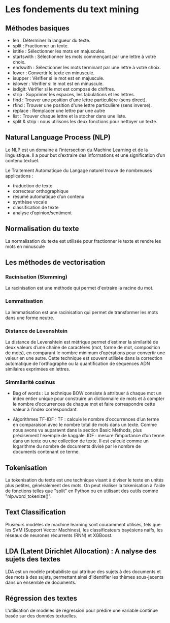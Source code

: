 # Les fondements du text mining

## Méthodes basiques

- len : Déterminer  la langueur du texte.
- split : Fractionner un texte.
- istitle :  Sélectionner les mots en majuscules.
- startswith :  Sélectionner les mots commençant par une lettre à votre choix.
- endswith :  Sélectionner les mots terminant par une lettre à votre choix.
- lower : Convertir le texte en minuscule.
- isupper : Vérifier si le mot est en majuscule.
- islower : Vérifier si le mot est en minuscule.
- isdigit: Vérifier si le mot est composé de chiffres.
- strip : Supprimer les espaces, les tabulations et les lettres.
- find : Trouver une position d'une lettre particulière (sens direct).
- rfind : Trouver une position d'une lettre particulière (sens inverse).
- replace : Remplacer une lettre par une autre
- list : Trouver chaque lettre et la stocher dans une liste.
- split & strip : nous utilisons les deux fonctions pour nettoyer un texte.

## Natural Language Process (NLP)

Le NLP est un domaine à l’intersection du Machine Learning et de la linguistique. Il a pour but d’extraire des informations et une signification d’un contenu textuel.

Le Traitement Automatique du Langage naturel trouve de nombreuses applications :

- traduction de texte
- correcteur orthographique
- résumé automatique d’un contenu
- synthèse vocale
- classification de texte
- analyse d’opinion/sentiment


## Normalisation du texte

La normalisation du texte  est utilisée pour fractionner le texte et rendre les mots en minuscule


## Les méthodes de vectorisation

### Racinisation (Stemming)

La racinisation est une méthode qui permet d'extraire la racine du mot.

### Lemmatisation

La lemmatisation  est une racinisation qui permet de transformer les mots dans une forme neutre.

### Distance de Levenshtein

La distance de Levenshtein est métrique permet d’estimer la similarité de deux valeurs d’une chaîne de caractères (mot, forme de mot, composition de mots), en comparant le nombre minimum d’opérations pour convertir une valeur en une autre.
Cette technique est souvent utilisée dans la correction automatique de l’orthographe ou la quantification de séquences ADN similaires exprimées en lettres.

### Simmilarité cosinus

- Bag of words : La technique BOW consiste à attribuer à chaque mot un index entier unique pour construire un dictionnaire de mots et à compter le nombre d’occurrences de chaque mot et faire correspondre cette valeur à l’index correspondant.

- Algorithmes TF-IDF :
  TF : calcule le nombre d’occurrences d’un terme en comparaison avec le nombre total de mots dans un texte. Comme nous avons vu auparavnt dans la section Basic Methods, plus précisement l'exemple de kaggale.
  IDF : mesure l’importance d’un terme dans un texte ou une collection de texte.
  Il est calculé comme un logarithme du nombre de documents divisé par le nombre de documents contenant ce terme.


## Tokenisation

La tokenisation du texte est une technique visant à diviser le texte en unités plus petites, généralement des mots. On peut réaliser la tokenisation à l'aide de fonctions telles que "split" en Python ou en utilisant des outils comme "nlp.word_tokenize()".

## Text Classification

Plusieurs modèles de machine learning sont couramment utilisés, tels que les SVM (Support Vector Machines), les classificateurs bayésiens naïfs, les réseaux de neurones récurrents (RNN) et XGBoost.

## LDA (Latent Dirichlet Allocation) : A nalyse des sujets des textes

LDA est un modèle probabiliste qui attribue des sujets à des documents et des mots à des sujets, permettant ainsi d'identifier les thèmes sous-jacents dans un ensemble de documents.

## Régression des textes

L'utilisation de modèles de régression pour prédire une variable continue basée sur des données textuelles.
